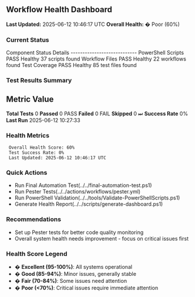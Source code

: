 <!-- DASHBOARD START -->
## Workflow Health Dashboard

**Last Updated:** 2025-06-12 10:46:17 UTC 
**Overall Health:** � Poor (60%)

### Current Status

 Component  Status  Details 
---------------------------- PowerShell Scripts  PASS Healthy  37 scripts found 
 Workflow Files  PASS Healthy  22 workflows found 
 Test Coverage  PASS Healthy  85 test files found 

### Test Results Summary

 Metric  Value 
---------------
 **Total Tests**  0 
 **Passed**  0 PASS 
 **Failed**  0 FAIL 
 **Skipped**  0 ⏭ 
 **Success Rate**  0% 
 **Last Run**  2025-06-12 10:27:33 

### Health Metrics

```
 Overall Health Score: 60%
 Test Success Rate: 0%
 Last Updated: 2025-06-12 10:46:17 UTC
```

### Quick Actions

- Run Final Automation Test(../../final-automation-test.ps1)
- Run Pester Tests(../../actions/workflows/pester.yml) 
- Run PowerShell Validation(../../tools/Validate-PowerShellScripts.ps1)
- Generate Health Report(../../scripts/generate-dashboard.ps1)

### Recommendations
- Set up Pester tests for better code quality monitoring
- Overall system health needs improvement - focus on critical issues first

### Health Score Legend

- � **Excellent (95-100%)**: All systems operational
- � **Good (85-94%)**: Minor issues, generally stable 
- � **Fair (70-84%)**: Some issues need attention
- � **Poor (<70%)**: Critical issues require immediate attention

<!-- DASHBOARD END -->
